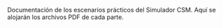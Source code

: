 Documentación de los escenarios prácticos del Simulador CSM. Aquí se alojarán los archivos PDF de cada parte.
